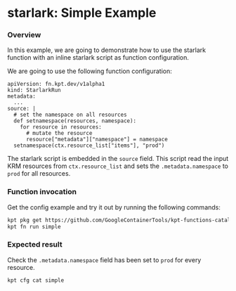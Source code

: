 # starlark: Simple Example

### Overview

In this example, we are going to demonstrate how to use the starlark function
with an inline starlark script as function configuration.

We are going to use the following function configuration:

```
apiVersion: fn.kpt.dev/v1alpha1
kind: StarlarkRun
metadata:
  ...
source: |
  # set the namespace on all resources
  def setnamespace(resources, namespace):
    for resource in resources:
      # mutate the resource
      resource["metadata"]["namespace"] = namespace
  setnamespace(ctx.resource_list["items"], "prod")
```

The starlark script is embedded in the `source` field. This script read the
input KRM resources from `ctx.resource_list` and sets the `.metadata.namespace`
to `prod` for all resources.

### Function invocation

Get the config example and try it out by running the following commands:

<!-- @getAndRunPkg @test -->
```sh
kpt pkg get https://github.com/GoogleContainerTools/kpt-functions-catalog.git/examples/starlark/simple .
kpt fn run simple
```

### Expected result

Check the `.metadata.namespace` field has been set to `prod` for every resource.

```sh
kpt cfg cat simple
```
